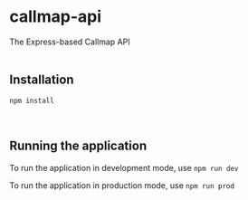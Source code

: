# callmap-api
The Express-based Callmap API <br><br>

## Installation
`npm install`

<br>

## Running the application
To run the application in development mode, use `npm run dev`

To run the application in production mode, use `npm run prod`